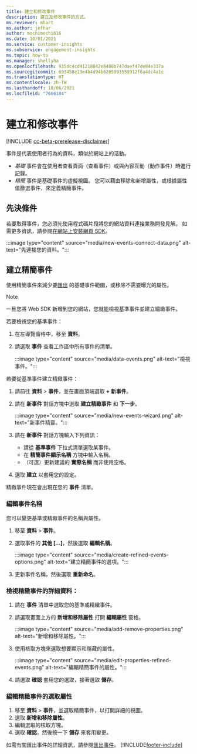 ```yaml
---
title: 建立和修改事件
description: 建立及修改事件的方式。
ms.reviewer: mhart
ms.author: jefhar
author: mochimochi016
ms.date: 10/01/2021
ms.service: customer-insights
ms.subservice: engagement-insights
ms.topic: how-to
ms.manager: shellyha
ms.openlocfilehash: 935dc4cd41218842e8406b747daef47de04e337a
ms.sourcegitcommit: 693458e13e4b4d94b6205093559912f6a4dc4a1c
ms.translationtype: HT
ms.contentlocale: zh-TW
ms.lasthandoff: 10/06/2021
ms.locfileid: "7606184"
---
```

# <a name="create-and-modify-events"></a>建立和修改事件

[!INCLUDE [cc-beta-prerelease-disclaimer](includes/cc-beta-prerelease-disclaimer.md)]

事件是代表使用者行為的資料，類似於網站上的活動。

- *基礎* 事件會在使用者查看頁面（查看事件）或與內容互動（動作事件）時進行記錄。
- *精簡* 事件是基礎事件的虛擬視圖。 您可以藉由移除和新增屬性，或根據屬性值篩選事件，來定義精簡事件。

## <a name="prerequisites"></a>先決條件

若要取得事件，您必須先使用程式碼片段將您的網站資料連接業務開發見解。 如需更多資訊，請參閱[在網站上安裝網頁 SDK](instrument-website.md)。

 :::image type="content" source="media/new-events-connect-data.png" alt-text="先連接您的資料。":::

## <a name="create-refined-events"></a>建立精簡事件

使用精簡事件來減少要[匯出](export-events.md) 的基礎事件範圍，或移除不需要曝光的屬性。

> [!NOTE]
> 一旦您將 Web SDK 新增到您的網站，您就能檢視基準事件並建立細緻事件。 

若要檢視您的基準事件：

1. 在左導覽窗格中，移至 **資料**。

1. 請選取 **事件** 查看工作區中所有事件的清單。

    :::image type="content" source="media/data-events.png" alt-text="檢視事件。":::

若要從基準事件建立精緻事件： 

1. 請前往 **資料** > **事件**，並在畫面頂端選取 **+ 新事件**。

1. 請在 **新事件** 對話方塊中選取 **建立精緻事件** 和 **下一步**。
   
     :::image type="content" source="media/new-events-wizard.png" alt-text="新事件精靈。":::
     
1. 請在 **新事件** 對話方塊輸入下列資訊：

   - 請從 **基準事件** 下拉式清單選取某事件。
   - 在 **精簡事件顯示名稱** 方塊中輸入名稱。
   - （可選）更新建議的 **實際名稱** 而非使用空格。

1. 選取 **建立** 以套用您的設定。

精緻事件現在會出現在您的 **事件** 清單。

### <a name="edit-event-name"></a>編輯事件名稱

您可以變更基準或精緻事件的名稱與屬性。

1. 移至 **資料** > **事件**。 

1. 選取事件的 **其他 [...]**，然後選取 **編輯名稱**。
    
     :::image type="content" source="media/create-refined-events-options.png" alt-text="建立精簡事件的選項。":::

3. 更新事件名稱，然後選取 **重新命名**。

### <a name="view-the-details-of-a-refined-event"></a>檢視精緻事件的詳細資料：

1. 請在 **事件** 清單中選取您的基準或精緻事件。 

1. 請選取畫面上方的 **新增和移除屬性** 打開 **編輯屬性** 窗格。 

     :::image type="content" source="media/add-remove-properties.png" alt-text="新增和移除屬性。":::

1. 使用核取方塊來選取想要顯示和隱藏的屬性。 

   :::image type="content" source="media/edit-properties-refined-events.png" alt-text="編輯精簡事件的屬性。":::

1. 請選取 **確認** 套用您的選取，接著選取 **儲存**。


### <a name="edit-selected-properties-for-a-refined-event"></a>編輯精緻事件的選取屬性

1. 移至 **資料** > **事件**，並選取精簡事件，以打開詳細的視圖。
1. 選取 **新增和移除屬性**。 
1. 編輯選取的核取方塊。
1. 選取 **確認**，然後按一下 **儲存** 來套用變更。

如需有關匯出事件的詳細資訊，請參閱[匯出事件](export-events.md)。
[!INCLUDE[footer-include](../includes/footer-banner.md)]
